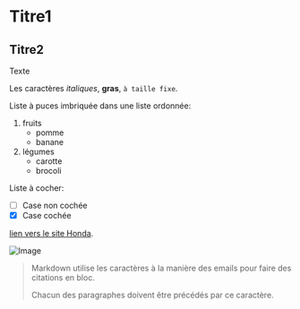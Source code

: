 # Titre1
## Titre2
Texte

Les caractères _italiques_, **gras**, `à taille fixe`.

Liste à puces imbriquée dans une liste ordonnée:

  1. fruits
     * pomme
     * banane
  2. légumes
     - carotte
     - brocoli

Liste à cocher:
 - [ ] Case non cochée
 - [x] Case cochée

[lien vers le site Honda](https://auto.honda.fr/).

![Image](https://images.caradisiac.com/images/6/9/1/7/196917/S1-honda-civic-type-r-fn2-2007-2010-le-vaisseau-spatial-hurlant-des-8-500-eur-719386.jpg "icon")

> Markdown utilise les caractères à la manière des emails pour faire des citations en bloc.
>
> Chacun des paragraphes doivent être précédés par ce caractère.
